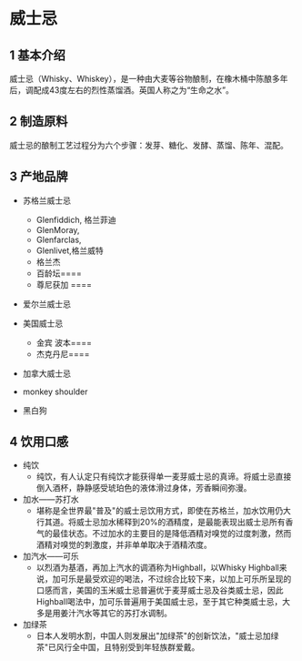# 威士忌

## 1 基本介绍

威士忌（Whisky、Whiskey），是一种由大麦等谷物酿制，在橡木桶中陈酿多年后，调配成43度左右的烈性蒸馏酒。英国人称之为“生命之水”。



## 2 制造原料

威士忌的酿制工艺过程分为六个步骤：发芽、糖化、发酵、蒸馏、陈年、混配。


## 3 产地品牌

* 苏格兰威士忌
  * Glenfiddich, 格兰菲迪
  * GlenMoray, 
  * Glenfarclas,
  * Glenlivet,格兰威特
  * 格兰杰
  * 百龄坛====
  * 尊尼获加 ====
* 爱尔兰威士忌
* 美国威士忌
  * 金宾 波本====
  * 杰克丹尼====
* 加拿大威士忌

* monkey shoulder
* 黑白狗
## 4 饮用口感


* 纯饮
  * 纯饮，有人认定只有纯饮才能获得单一麦芽威士忌的真谛。将威士忌直接倒入酒杯，静静感受琥珀色的液体滑过身体，芳香瞬间弥漫。
* 加水——苏打水
  * 堪称是全世界最"普及"的威士忌饮用方式，即使在苏格兰，加水饮用仍大行其道。将威士忌加水稀释到20%的酒精度，是最能表现出威士忌所有香气的最佳状态。不过加水的主要目的是降低酒精对嗅觉的过度刺激，然而酒精对嗅觉的刺激度，并非单单取决于酒精浓度。
* 加汽水——可乐
  * 以烈酒为基酒，再加上汽水的调酒称为Highball，以Whisky Highball来说，加可乐是最受欢迎的喝法，不过综合比较下来，以加上可乐所呈现的口感而言，美国的玉米威士忌普遍优于麦芽威士忌及谷类威士忌，因此Highball喝法中，加可乐普遍用于美国威士忌，至于其它种类威士忌，大多是用姜汁汽水等其它的苏打水调制。
* 加绿茶
  * 日本人发明水割，中国人则发展出"加绿茶"的创新饮法，"威士忌加绿茶"已风行全中国，且特别受到年轻族群爱戴。